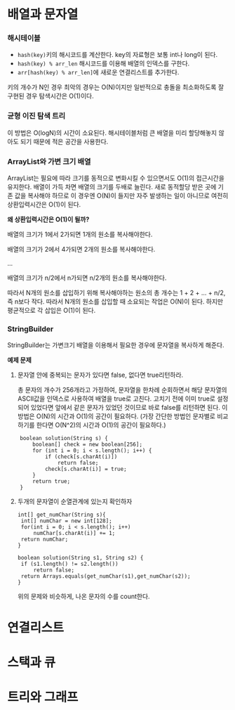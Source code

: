 # 배열과 문자열

### 해시테이블

- ```hash(key)```키의 해시코드를 계산한다. key의 자료형은 보통 int나 long이 된다.
- ```hash(key) % arr_len``` 해시코드를 이용해 배열의 인덱스를 구한다.
- ```arr[hash(key) % arr_len]```에 새로운 연결리스트를 추가한다.

키의 개수가 N인 경우 최악의 경우는 O(N)이지만 일반적으로 충돌을 최소화하도록 잘 구현된 경우 탐색시간은 O(1)이다.



### 균형 이진 탐색 트리

이 방법은 O(logN)의 시간이 소요된다. 해시테이블처럼 큰 배열을 미리 할당해놓지 않아도 되기 때문에 적은 공간을 사용한다. 



### ArrayList와 가변 크기 배열

ArrayList는 필요에 따라 크기를 동적으로 변화시킬 수 있으면서도 O(1)의 접근시간을 유지한다. 배열이 가득 차면 배열의 크기를 두배로 늘린다. 새로 동적할당 받은 곳에 기존 값을 복사해야 하므로 이 경우엔 O(N)이 들지만 자주 발생하는 일이 아니므로 여전히 상환입력시간은 O(1)이 된다.

**왜 상환입력시간은 O(1)이 될까?**

배열의 크기가 1에서 2가되면 1개의 원소를 복사해야한다.

배열의 크기가 2에서 4가되면 2개의 원소를 복사해야한다.

...

배열의 크기가 n/2에서 n가되면 n/2개의 원소를 복사해야한다.

따라서 N개의 원소를 삽입하기 위해 복사해야하는 원소의 총 개수는 1 + 2 + ... + n/2, 즉 n보다 작다. 따라서 N개의 원소를 삽입할 때 소요되는 작업은 O(N)이 된다. 하지만 평균적으로 각 삽입은 O(1)이 된다.



### StringBuilder

StringBuilder는 가변크기 배열을 이용해서 필요한 경우에 문자열을 복사하게 해준다.



**예제 문제**

1. 문자열 안에 중복되는 문자가 있다면 false, 없다면 true리턴하라.

   총 문자의 개수가 256개라고 가정하여, 문자열을 한차례 순회하면서 해당 문자열의 ASCII값을 인덱스로 사용하여 배열을 true로 고친다. 고치기 전에 이미 true로 설정되어 있었다면 앞에서 같은 문자가 있었던 것이므로 바로 false를 리턴하면 된다. 이 방법은 O(N)의 시간과 O(1)의 공간이 필요하다. (가장 간단한 방법인 문자별로 비교하기를 한다면 O(N^2)의 시간과 O(1)의 공간이 필요하다.)

```
	boolean solution(String s) {
		boolean[] check = new boolean[256];
		for (int i = 0; i < s.length(); i++) {
			if (check[s.charAt(i)])
				return false;
			check[s.charAt(i)] = true;
		}
		return true;
	}
```



2. 두개의 문자열이 순열관계에 있는지 확인하자

   ```
   int[] get_numChar(String s){
   	int[] numChar = new int[128];
   	for(int i = 0; i < s.length(); i++)
   		numChar[s.charAt(i)] += 1;
   	return numChar;
   }
   
   boolean solution(String s1, String s2) {
   	if (s1.length() != s2.length())
   		return false;
   	return Arrays.equals(get_numChar(s1),get_numChar(s2));
   }
   ```

   위의 문제와 비슷하게, 나온 문자의 수를 count한다.



# 연결리스트



# 스택과 큐



# 트리와 그래프

